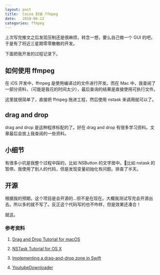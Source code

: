 ```yaml
---
layout: post
title:  Cocoa 封装 ffmpeg
date:   2018-06-12
categories: ffmpeg
---
```


上次写完推文之后发现压制还是很麻烦，转念一想，要么自己做一个 GUI 的吧，于是有了将近三星期零零散散的开发。

下面把我开发的过程记录下。

## 如何使用 ffmpeg

在 iOS 开发中，ffmpeg 是使用编译过的文件进行开发。而在 Mac 中，我查阅了一部分资料，（可能是我花的时间太少），最后查询的结果是直接使用可执行文件。

这里就很简单了，直接把 ffmpeg 拖进工程，然后使用 nstask 来调用就可以了。

## drag and drop

drag and drop 是这种程序标配的了。好在 drag and drop 有很多学习资料。文章最后会放上我查阅的一些资料。

## 小细节

有很多小坑是我整个过程中踩的，比如 NSButton 的文字居中。比如 nstask 的暂停。我使用了别人的代码，但是发现变量初始化有问题。排查了半天。

## 开源

根据我的预期，这个项目是会开源的...但不是在现在。大概我测试写完会开源出去。所以多的就不写了。反正这个代码写的也不咋样，但是效果还凑合！

就这。

### 参考资料

1. [Drag and Drop Tutorial for macOS](https://www.raywenderlich.com/136272/drag-and-drop-tutorial-for-macos)

2. [NSTask Tutorial for OS X](https://www.raywenderlich.com/125071/nstask-tutorial-os-x)

3. [Implementing a drag-and-drop zone in Swift](https://stackoverflow.com/questions/29233247/implementing-a-drag-and-drop-zone-in-swift)

4. [YoutubeDownloader](https://github.com/onmyway133/YoutubeDownloader)


